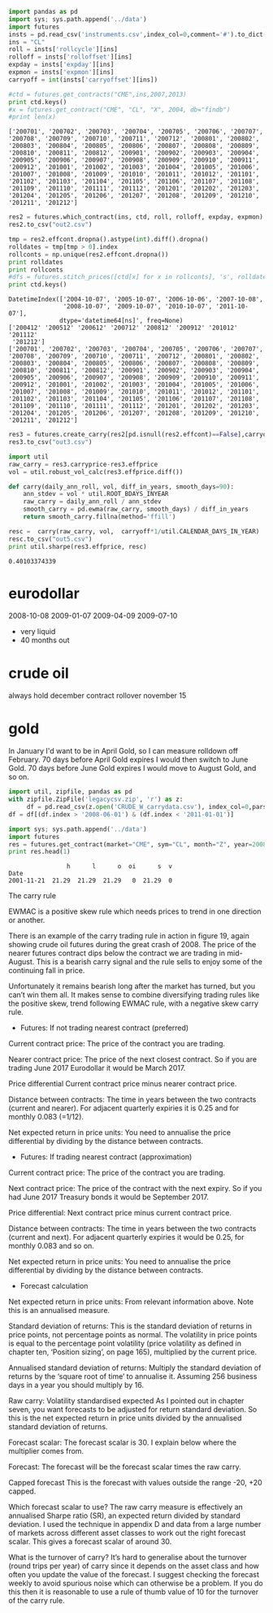 
```python
import pandas as pd
import sys; sys.path.append('../data')
import futures    
insts = pd.read_csv('instruments.csv',index_col=0,comment='#').to_dict()
ins = "CL"
roll = insts['rollcycle'][ins]
rolloff = insts['rolloffset'][ins]
expday = insts['expday'][ins]
expmon = insts['expmon'][ins]
carryoff = int(insts['carryoffset'][ins])
```

```python
#ctd = futures.get_contracts("CME",ins,2007,2013)
print ctd.keys()
#x = futures.get_contract("CME", "CL", "X", 2004, db="findb")
#print len(x)
```

```text
['200701', '200702', '200703', '200704', '200705', '200706', '200707', '200708', '200709', '200710', '200711', '200712', '200801', '200802', '200803', '200804', '200805', '200806', '200807', '200808', '200809', '200810', '200811', '200812', '200901', '200902', '200903', '200904', '200905', '200906', '200907', '200908', '200909', '200910', '200911', '200912', '201001', '201002', '201003', '201004', '201005', '201006', '201007', '201008', '201009', '201010', '201011', '201012', '201101', '201102', '201103', '201104', '201105', '201106', '201107', '201108', '201109', '201110', '201111', '201112', '201201', '201202', '201203', '201204', '201205', '201206', '201207', '201208', '201209', '201210', '201211', '201212']
```


```python
res2 = futures.which_contract(ins, ctd, roll, rolloff, expday, expmon)
res2.to_csv("out2.csv")
```

```python
tmp = res2.effcont.dropna().astype(int).diff().dropna()
rolldates = tmp[tmp > 0].index
rollconts = np.unique(res2.effcont.dropna())
print rolldates
print rollconts
#dfs = futures.stitch_prices([ctd[x] for x in rollconts], 's', rolldates)
print ctd.keys()
```

```text
DatetimeIndex(['2004-10-07', '2005-10-07', '2006-10-06', '2007-10-08',
               '2008-10-07', '2009-10-07', '2010-10-07', '2011-10-07'],
              dtype='datetime64[ns]', freq=None)
['200412' '200512' '200612' '200712' '200812' '200912' '201012' '201112'
 '201212']
['200701', '200702', '200703', '200704', '200705', '200706', '200707', '200708', '200709', '200710', '200711', '200712', '200801', '200802', '200803', '200804', '200805', '200806', '200807', '200808', '200809', '200810', '200811', '200812', '200901', '200902', '200903', '200904', '200905', '200906', '200907', '200908', '200909', '200910', '200911', '200912', '201001', '201002', '201003', '201004', '201005', '201006', '201007', '201008', '201009', '201010', '201011', '201012', '201101', '201102', '201103', '201104', '201105', '201106', '201107', '201108', '201109', '201110', '201111', '201112', '201201', '201202', '201203', '201204', '201205', '201206', '201207', '201208', '201209', '201210', '201211', '201212']
```






























```python
res3 = futures.create_carry(res2[pd.isnull(res2.effcont)==False],carryoff,ctd)
res3.to_csv("out3.csv")
```


```python
import util
raw_carry = res3.carryprice-res3.effprice
vol = util.robust_vol_calc(res3.effprice.diff())

def carry(daily_ann_roll, vol, diff_in_years, smooth_days=90):
    ann_stdev = vol * util.ROOT_BDAYS_INYEAR
    raw_carry = daily_ann_roll / ann_stdev
    smooth_carry = pd.ewma(raw_carry, smooth_days) / diff_in_years
    return smooth_carry.fillna(method='ffill')

resc =  carry(raw_carry, vol,  carryoff*1/util.CALENDAR_DAYS_IN_YEAR)
resc.to_csv("out5.csv")
print util.sharpe(res3.effprice, resc)
```

```text
0.40103374339
```




eurodollar
===================
2008-10-08
2009-01-07
2009-04-09
2009-07-10

* very liquid
* 40 months out

crude oil
===============
always hold december contract
rollover november 15

gold
========
In January I'd want to be in April Gold, so I can measure rolldown off
February. 70 days before April Gold expires I would then switch to
June Gold. 70 days before June Gold expires I would move to August
Gold, and so on.



```python
import util, zipfile, pandas as pd
with zipfile.ZipFile('legacycsv.zip', 'r') as z:
     df = pd.read_csv(z.open('CRUDE_W_carrydata.csv'), index_col=0,parse_dates=True )
df = df[(df.index > '2008-06-01') & (df.index < '2011-01-01')]
```

```python
import sys; sys.path.append('../data')
import futures
res = futures.get_contract(market="CME", sym="CL", month="Z", year=2008)
print res.head(1)
```

```text
                h      l      o  oi      s  v
Date                                         
2001-11-21  21.29  21.29  21.29   0  21.29  0
```










The carry rule

EWMAC is a positive skew rule which needs prices to trend in one
direction or another.

There is an example of the carry trading rule in action in figure 19,
again showing crude oil futures during the great crash of 2008. The
price of the nearer futures contract dips below the contract we are
trading in mid-August.  This is a bearish carry signal and the rule
sells to enjoy some of the continuing fall in price.

Unfortunately it remains bearish long after the market has turned, but
you can’t win them all. It makes sense to combine diversifying trading
rules like the positive skew, trend following EWMAC rule, with a
negative skew carry rule.

* Futures: If not trading nearest contract (preferred)

Current contract price: The price of the contract you are trading.

Nearer contract price: The price of the next closest contract. So if
you are trading June 2017 Eurodollar it would be March 2017.

Price differential Current contract price minus nearer contract price.

Distance between contracts: The time in years between the two contracts
(current and nearer). For adjacent quarterly expiries it is 0.25 and
for monthly 0.083 (=1/12).

Net expected return in price units: You need to annualise the price
differential by dividing by the distance between contracts.

* Futures: If trading nearest contract (approximation)

Current contract price: The price of the contract you are trading.

Next contract price: The price of the contract with the next expiry. So
if you had June 2017 Treasury bonds it would be September 2017.

Price differential: Next contract price minus current contract price.

Distance between contracts: The time in years between the two contracts
(current and next). For adjacent quarterly expiries it would be 0.25,
for monthly 0.083 and so on.

Net expected return in price units: You need to annualise the price
differential by dividing by the distance between contracts.

* Forecast calculation

Net expected return in price units: From relevant information
above. Note this is an annualised measure.

Standard deviation of returns: This is the standard deviation of
returns in price points, not percentage points as normal. The
volatility in price points is equal to the percentage point volatility
(price volatility as defined in chapter ten, ‘Position sizing’, on
page 165), multiplied by the current price.

Annualised standard deviation of returns: Multiply the standard
deviation of returns by the ‘square root of time’ to annualise
it. Assuming 256 business days in a year you should multiply by 16.

Raw carry: Volatility standardised expected As I pointed out in
chapter seven, you want forecasts to be adjusted for return standard
deviation. So this is the net expected return in price units divided
by the annualised standard deviation of returns.

Forecast scalar: The forecast scalar is 30. I explain below where the
multiplier comes from.

Forecast: The forecast will be the forecast scalar times the raw
carry.

Capped forecast This is the forecast with values outside the range
-20, +20 capped.
 
Which forecast scalar to use?
The raw carry measure is effectively an annualised Sharpe ratio (SR),
an expected return divided by standard deviation. I used the technique
in appendix D and data from a large number of markets across different
asset classes to work out the right forecast scalar. This gives a
forecast scalar of around 30.

What is the turnover of carry?
It’s hard to generalise about the turnover (round trips per year) of
carry since it depends on the asset class and how often you update the
value of the forecast. I suggest checking the forecast weekly to avoid
spurious noise which can otherwise be a problem. If you do this then
it is reasonable to use a rule of thumb value of 10 for the turnover
of the carry rule.
 
 

